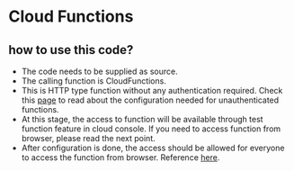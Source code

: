 # Cloud Functions

## how to use this code?
* The code needs to be supplied as source.
* The calling function is CloudFunctions.
* This is HTTP type function without any authentication required. Check this [page](https://cloud.google.com/functions/docs/securing/managing-access-iam#allowing_unauthenticated_http_function_invocation) to read about the configuration needed for unauthenticated functions.
* At this stage, the access to function will be available through test function feature in cloud console. If you need to access function from browser, please read the next point.
* After configuration is done, the access should be allowed for everyone to access the function from browser. Reference [here](https://cloud.google.com/functions/docs/securing/managing-access-iam#after_deployment).

